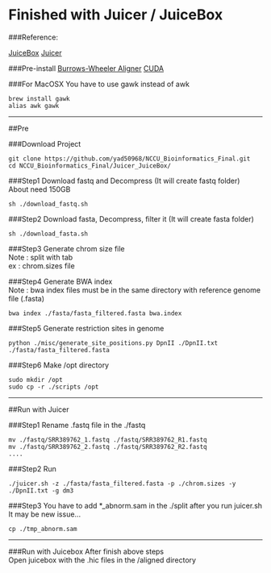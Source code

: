 Finished with Juicer / JuiceBox
=========================

###Reference:

[JuiceBox](http://aidenlab.org/juicebox/)
[Juicer](http://aidenlab.org/juicer/docs.html)

###Pre-install
[Burrows-Wheeler Aligner](http://bio-bwa.sourceforge.net)
[CUDA](https://developer.nvidia.com/cuda-downloads)

###For MacOSX
You have to use gawk instead of awk
```
brew install gawk
alias awk gawk
```

--------------------------
##Pre

###Download Project
```
git clone https://github.com/yad50968/NCCU_Bioinformatics_Final.git
cd NCCU_Bioinformatics_Final/Juicer_JuiceBox/
```


###Step1 
Download fastq and Decompress (It will create fastq folder)<br>
About need 150GB
```
sh ./download_fastq.sh
```

###Step2 
Download fasta, Decompress, filter it (It will create fasta folder)
```
sh ./download_fasta.sh
```

###Step3
Generate chrom size file<br>
Note : split with tab<br>
ex : chrom.sizes file

###Step4
Generate BWA index<br>
Note : bwa index files must be in the same directory with reference genome file (.fasta)
```
bwa index ./fasta/fasta_filtered.fasta bwa.index
```

###Step5
Generate restriction sites in genome
```
python ./misc/generate_site_positions.py DpnII ./DpnII.txt ./fasta/fasta_filtered.fasta
```

###Step6
Make /opt directory
```
sudo mkdir /opt
sudo cp -r ./scripts /opt
```

--------------------
##Run with Juicer

###Step1
Rename .fastq file in the ./fastq<br>
```
mv ./fastq/SRR389762_1.fastq ./fastq/SRR389762_R1.fastq
mv ./fastq/SRR389762_2.fastq ./fastq/SRR389762_R2.fastq
....
```

###Step2
Run
```
./juicer.sh -z ./fasta/fasta_filtered.fasta -p ./chrom.sizes -y ./DpnII.txt -g dm3
```

###Step3
You have to add *_abnorm.sam in the ./split after you run juicer.sh</br>
It may be new issue...
```
cp ./tmp_abnorm.sam
```



---------------

###Run with Juicebox
After finish above steps<br>
Open juicebox with the .hic files in the /aligned directory




